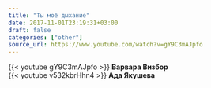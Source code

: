 ```yaml
---
title: "Ты моё дыхание"
date: 2017-11-01T23:19:31+03:00
draft: false
categories: ["other"]
source_url: https://www.youtube.com/watch?v=gY9C3mAJpfo
---
```

<div class="row">
  <div class="col-6">
    {{< youtube gY9C3mAJpfo >}}
    <strong>Варвара Визбор</strong>
  </div>
  <div class="col-6">
    {{< youtube v532kbrHhn4 >}}
    <strong>Ада Якушева</strong>
  </div>
</div>
<!--more-->
